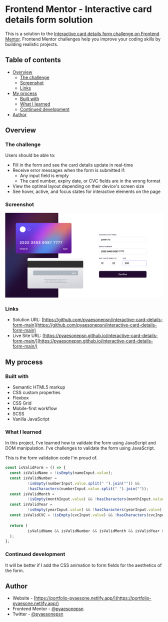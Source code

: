 # Frontend Mentor - Interactive card details form solution

This is a solution to the [Interactive card details form challenge on Frontend Mentor](https://www.frontendmentor.io/challenges/interactive-card-details-form-XpS8cKZDWw). Frontend Mentor challenges help you improve your coding skills by building realistic projects. 

## Table of contents

- [Overview](#overview)
  - [The challenge](#the-challenge)
  - [Screenshot](#screenshot)
  - [Links](#links)
- [My process](#my-process)
  - [Built with](#built-with)
  - [What I learned](#what-i-learned)
  - [Continued development](#continued-development)
- [Author](#author)

## Overview

### The challenge

Users should be able to:

- Fill in the form and see the card details update in real-time
- Receive error messages when the form is submitted if:
  - Any input field is empty
  - The card number, expiry date, or CVC fields are in the wrong format
- View the optimal layout depending on their device's screen size
- See hover, active, and focus states for interactive elements on the page

### Screenshot

![](images/result.png)

### Links

- Solution URL: [https://github.com/pyaesonepsn/interactive-card-details-form-main](https://github.com/pyaesonepsn/interactive-card-details-form-main)
- Live Site URL: [https://pyaesonepsn.github.io/interactive-card-details-form-main/](https://pyaesonepsn.github.io/interactive-card-details-form-main/)

## My process

### Built with

- Semantic HTML5 markup
- CSS custom properties
- Flexbox
- CSS Grid
- Mobile-first workflow
- SCSS
- Vanilla JavaScript


### What I learned

In this project, I've learned how to validate the form using JavaScript and DOM manipulation.
I've challenges to validate the form using JavaScript.

This is the form validation code I'm proud of.
```js
const isValidForm = () => {
  const isValidName = !isEmpty(nameInput.value);
  const isValidNumber =
          !isEmpty(numberInput.value.split(" ").join("")) &&
          !hasCharacters(numberInput.value.split(" ").join(""));
  const isValidMonth =
          !isEmpty(monthInput.value) && !hasCharacters(monthInput.value);
  const isValidYear =
          !isEmpty(yearInput.value) && !hasCharacters(yearInput.value);
  const isValidCVC = !isEmpty(cvcInput.value) && !hasCharacters(cvcInput.value);

  return (
          isValidName && isValidNumber && isValidMonth && isValidYear && isValidCVC
  );
};
```

### Continued development

It will be better if I add the CSS animation to form fields for the aesthetics of the form.

## Author

- Website - [https://portfolio-pyaesone.netlify.app/](https://portfolio-pyaesone.netlify.app/)
- Frontend Mentor - [@pyaesonepsn](https://www.frontendmentor.io/profile/pyaesonepsn)
- Twitter - [@pyaesonepsn](https://www.twitter.com/pyaesonepsn)
